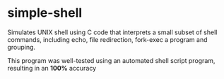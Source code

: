 # simple-shell
Simulates UNIX shell using C code that interprets a small subset of shell commands, including echo, file redirection, fork-exec a program and grouping.

This program was well-tested using an automated shell script program, resulting in an **100%** accuracy
 

